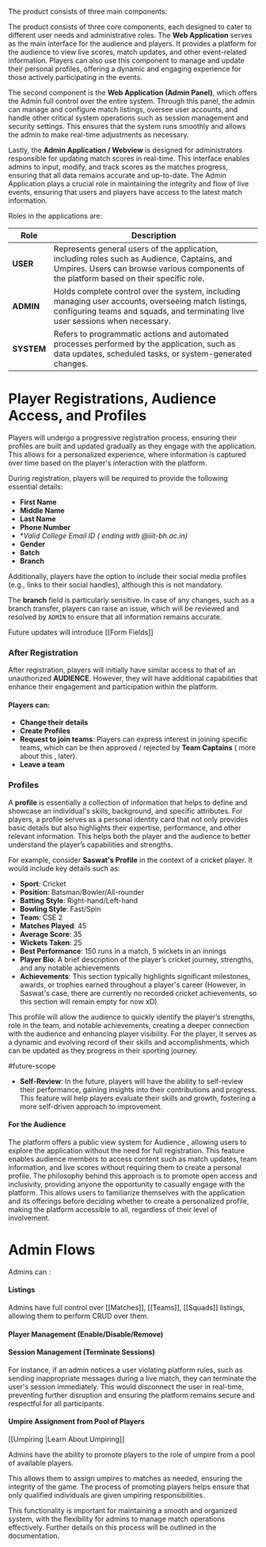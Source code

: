 The product consists of three main components:

The product consists of three core components, each designed to cater to different user needs and administrative roles. The **Web Application** serves as the main interface for the audience and players. It provides a platform for the audience to view live scores, match updates, and other event-related information. Players can also use this component to manage and update their personal profiles, offering a dynamic and engaging experience for those actively participating in the events.

The second component is the **Web Application (Admin Panel)**, which offers the Admin full control over the entire system. Through this panel, the admin can manage and configure match listings, oversee user accounts, and handle other critical system operations such as session management and security settings. This ensures that the system runs smoothly and allows the admin to make real-time adjustments as necessary.

Lastly, the **Admin Application / Webview** is designed for administrators responsible for updating match scores in real-time. This interface enables admins to input, modify, and track scores as the matches progress, ensuring that all data remains accurate and up-to-date. The Admin Application plays a crucial role in maintaining the integrity and flow of live events, ensuring that users and players have access to the latest match information.

Roles in the applications are: 

| **Role**   | **Description**                                                                                                                                                                         |
| ---------- | --------------------------------------------------------------------------------------------------------------------------------------------------------------------------------------- |
| **USER**   | Represents general users of the application, including roles such as Audience, Captains, and Umpires. Users can browse various components of the platform based on their specific role. |
| **ADMIN**  | Holds complete control over the system, including managing user accounts, overseeing match listings, configuring teams and squads, and terminating live user sessions when necessary.   |
| **SYSTEM** | Refers to programmatic actions and automated processes performed by the application, such as data updates, scheduled tasks, or system-generated changes.                                |
# **Player Registrations, Audience Access, and Profiles**

Players will undergo a progressive registration process, ensuring their profiles are built and updated gradually as they engage with the application. This allows for a personalized experience, where information is captured over time based on the player's interaction with the platform.

During registration, players will be required to provide the following essential details:

- **First Name**
- **Middle Name**
- **Last Name**
- **Phone Number**
- **Valid College Email ID ( ending with *@iiit-bh.ac.in)**
- **Gender**
- **Batch**
- **Branch**

Additionally, players have the option to include their social media profiles (e.g., links to their social handles), although this is not mandatory.

The **branch** field is particularly sensitive. In case of any changes, such as a branch transfer, players can raise an issue, which will be reviewed and resolved by `ADMIN` to ensure that all information remains accurate.

Future updates will introduce [[Form Fields]]
### After Registration

After registration, players will initially have  similar access to that of an unauthorized **AUDIENCE**. However, they will have additional capabilities that enhance their engagement and participation within the platform.
#### **Players can:**

- **Change their details**
- **Create Profiles**
- **Request to join teams**: Players can express interest in joining specific teams, which can be then approved / rejected by **Team Captains** ( more about this , later).
- **Leave a team**

### Profiles 

A **profile** is essentially a collection of information that helps to define and showcase an individual's skills, background, and specific attributes. For players, a profile serves as a personal identity card that not only provides basic details but also highlights their expertise, performance, and other relevant information. This helps both the player and the audience to better understand the player’s capabilities and strengths.

For example, consider **Saswat's Profile** in the context of a cricket player. It would include key details such as:

- **Sport**: Cricket
- **Position**: Batsman/Bowler/All-rounder
- **Batting Style**: Right-hand/Left-hand
- **Bowling Style**: Fast/Spin
- **Team**: CSE 2
- **Matches Played**: 45
- **Average Score**: 35
- **Wickets Taken**: 25
- **Best Performance**: 150 runs in a match, 5 wickets in an innings
- **Player Bio**: A brief description of the player’s cricket journey, strengths, and any notable achievements
- **Achievements**: This section typically highlights significant milestones, awards, or trophies earned throughout a player's career (However, in Saswat's case, there are currently no recorded cricket achievements, so this section will remain empty for now xD)

This profile will allow the audience to quickly identify the player’s strengths, role in the team, and notable achievements, creating a deeper connection with the audience and enhancing player visibility. For the player, it serves as a dynamic and evolving record of their skills and accomplishments, which can be updated as they progress in their sporting journey.

#future-scope
- **Self-Review**: In the future, players will have the ability to self-review their performance, gaining insights into their contributions and progress. This feature will help players evaluate their skills and growth, fostering a more self-driven approach to improvement.

#### **For the Audience**

The platform offers a public view system for Audience , allowing users to explore the application without the need for full registration. This feature enables audience members to access content such as match updates, team information, and live scores without requiring them to create a personal profile. The philosophy behind this approach is to promote open access and inclusivity, providing anyone the opportunity to casually engage with the platform. This allows users to familiarize themselves with the application and its offerings before deciding whether to create a personalized profile, making the platform accessible to all, regardless of their level of involvement.

# Admin Flows 

Admins can :
#### **Listings**

Admins have full control over [[Matches]], [[Teams]], [[Squads]] listings, allowing them to perform CRUD over them.
#### **Player Management (Enable/Disable/Remove)**

#### **Session Management (Terminate Sessions)**

For instance, if an admin notices a user violating platform rules, such as sending inappropriate messages during a live match, they can terminate the user's session immediately. This would disconnect the user in real-time, preventing further disruption and ensuring the platform remains secure and respectful for all participants.

#### **Umpire Assignment from Pool of Players**

[[Umpiring |Learn About Umpiring]]

Admins have the ability to promote players to the role of umpire from a pool of available players.

This allows them to assign umpires to matches as needed, ensuring the integrity of the game. The process of promoting players helps ensure that only qualified individuals are given umpiring responsibilities.

This functionality is important for maintaining a smooth and organized system, with the flexibility for admins to manage match operations effectively. Further details on this process will be outlined in the documentation.
